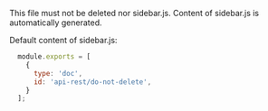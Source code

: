 This file must not be deleted nor sidebar.js. Content of sidebar.js is automatically generated. 

Default content of sidebar.js: 

```js
  module.exports = [
    {
      type: 'doc',
      id: 'api-rest/do-not-delete',
    }
  ];
``` 